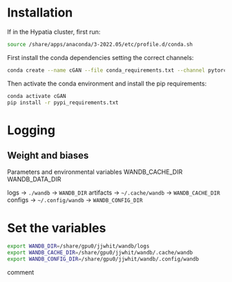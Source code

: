 
# Installation

If in the Hypatia cluster, first run:
``` bash
source /share/apps/anaconda/3-2022.05/etc/profile.d/conda.sh
```


First install the conda dependencies setting the correct channels:
``` bash
conda create --name cGAN --file conda_requirements.txt --channel pytorch --channel nvidia --channel conda-forge --channel defaults
```

Then activate the conda environment and install the pip requirements:
``` bash
conda activate cGAN
pip install -r pypi_requirements.txt
```

# Logging

## Weight and biases

Parameters and environmental variables
WANDB_CACHE_DIR
WANDB_DATA_DIR

logs -> `./wandb` -> `WANDB_DIR`
artifacts -> `~/.cache/wandb` -> `WANDB_CACHE_DIR`
configs -> `~/.config/wandb` -> `WANDB_CONFIG_DIR`

# Set the variables
``` bash
export WANDB_DIR=/share/gpu0/jjwhit/wandb/logs
export WANDB_CACHE_DIR=/share/gpu0/jjwhit/wandb/.cache/wandb
export WANDB_CONFIG_DIR=/share/gpu0/jjwhit/wandb/.config/wandb
```

comment

